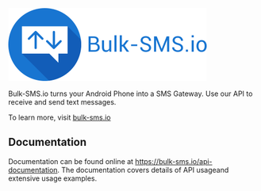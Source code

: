 <img alt="Bulk-SMS.io logo" src="logo.png" width="400">

Bulk-SMS.io turns your Android Phone into a SMS Gateway. Use our API to receive and send text messages.

To learn more, visit [bulk-sms.io](https://bulk-sms.io/)

## Documentation

Documentation can be found online at <https://bulk-sms.io/api-documentation>. The documentation covers details of API usageand extensive usage examples.